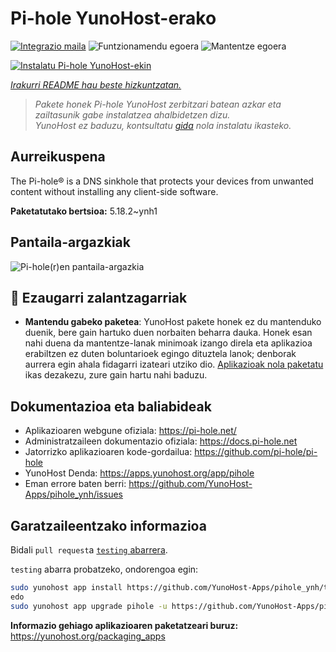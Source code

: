 <!--
Ohart ongi: README hau automatikoki sortu da <https://github.com/YunoHost/apps/tree/master/tools/readme_generator>ri esker
EZ editatu eskuz.
-->

# Pi-hole YunoHost-erako

[![Integrazio maila](https://dash.yunohost.org/integration/pihole.svg)](https://dash.yunohost.org/appci/app/pihole) ![Funtzionamendu egoera](https://ci-apps.yunohost.org/ci/badges/pihole.status.svg) ![Mantentze egoera](https://ci-apps.yunohost.org/ci/badges/pihole.maintain.svg)

[![Instalatu Pi-hole YunoHost-ekin](https://install-app.yunohost.org/install-with-yunohost.svg)](https://install-app.yunohost.org/?app=pihole)

*[Irakurri README hau beste hizkuntzatan.](./ALL_README.md)*

> *Pakete honek Pi-hole YunoHost zerbitzari batean azkar eta zailtasunik gabe instalatzea ahalbidetzen dizu.*  
> *YunoHost ez baduzu, kontsultatu [gida](https://yunohost.org/install) nola instalatu ikasteko.*

## Aurreikuspena

The Pi-hole® is a DNS sinkhole that protects your devices from unwanted content without installing any client-side software.

**Paketatutako bertsioa:** 5.18.2~ynh1

## Pantaila-argazkiak

![Pi-hole(r)en pantaila-argazkia](./doc/screenshots/dashboard.png)

## :red_circle: Ezaugarri zalantzagarriak

- **Mantendu gabeko paketea**: YunoHost pakete honek ez du mantenduko duenik, bere gain hartuko duen norbaiten beharra dauka. Honek esan nahi duena da mantentze-lanak minimoak izango direla eta aplikazioa erabiltzen ez duten boluntarioek egingo dituztela lanok; denborak aurrera egin ahala fidagarri izateari utziko dio. [Aplikazioak nola paketatu](https://yunohost.org/packaging_apps_intro) ikas dezakezu, zure gain hartu nahi baduzu.

## Dokumentazioa eta baliabideak

- Aplikazioaren webgune ofiziala: <https://pi-hole.net/>
- Administratzaileen dokumentazio ofiziala: <https://docs.pi-hole.net>
- Jatorrizko aplikazioaren kode-gordailua: <https://github.com/pi-hole/pi-hole>
- YunoHost Denda: <https://apps.yunohost.org/app/pihole>
- Eman errore baten berri: <https://github.com/YunoHost-Apps/pihole_ynh/issues>

## Garatzaileentzako informazioa

Bidali `pull request`a [`testing` abarrera](https://github.com/YunoHost-Apps/pihole_ynh/tree/testing).

`testing` abarra probatzeko, ondorengoa egin:

```bash
sudo yunohost app install https://github.com/YunoHost-Apps/pihole_ynh/tree/testing --debug
edo
sudo yunohost app upgrade pihole -u https://github.com/YunoHost-Apps/pihole_ynh/tree/testing --debug
```

**Informazio gehiago aplikazioaren paketatzeari buruz:** <https://yunohost.org/packaging_apps>
